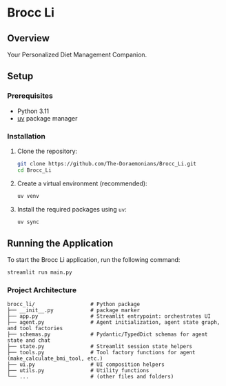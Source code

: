 # Brocc Li

## Overview

Your Personalized Diet Management Companion.

## Setup

### Prerequisites

- Python 3.11
- [uv](https://github.com/astral-sh/uv) package manager

### Installation

1.  Clone the repository:

    ```bash
    git clone https://github.com/The-Doraemonians/Brocc_Li.git
    cd Brocc_Li
    ```

2.  Create a virtual environment (recommended):

    ```bash
    uv venv
    ```

3.  Install the required packages using `uv`:

    ```bash
    uv sync
    ```

## Running the Application

To start the Brocc Li application, run the following command:

```bash
streamlit run main.py
```


### Project Architecture

```
brocc_li/                  # Python package
├── __init__.py            # package marker
├── app.py                 # Streamlit entrypoint: orchestrates UI
├── agent.py               # Agent initialization, agent state graph, and tool factories
├── schemas.py             # Pydantic/TypedDict schemas for agent state and chat
├── state.py               # Streamlit session state helpers
├── tools.py               # Tool factory functions for agent (make_calculate_bmi_tool, etc.)
├── ui.py                  # UI composition helpers
├── utils.py               # Utility functions
└── ...                    # (other files and folders)
```